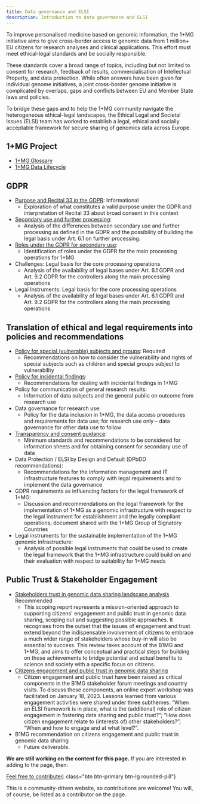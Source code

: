 ```yaml
---
title: Data governance and ELSI
description: Introduction to data governance and ELSI
---
```


To improve personalised medicine based on genomic information, the 1+MG initiative aims to give cross-border access to genomic data from 1 million+ EU citizens for research analyses and clinical applications. This effort must meet ethical-legal standards and be socially responsible.

These standards cover a broad range of topics, including but not limited to consent for research, feedback of results, commercialisation of Intellectual Property, and data protection. While often answers have been given for individual genome initiatives, a joint cross-border genome initiative is complicated by overlaps, gaps and conflicts between EU and Member State laws and policies.

To bridge these gaps and to help the 1+MG community navigate the heterogeneous ethical-legal landscapes, the Ethical Legal and Societal Issues (ELSI) team has worked to establish a legal, ethical and socially acceptable framework for secure sharing of genomics data across Europe.

## 1+MG Project
* [1+MG Glossary](https://zenodo.org/record/8279620)
* [1+MG Data Lifecycle](https://zenodo.org/record/8279697)


## GDPR

* [Purpose and Recital 33 in the GDPR](https://papers.ssrn.com/sol3/papers.cfm?abstract_id=4474344): <span class="badge badge-primary">Informational<i class="fa-sharp fa-solid fa-circle-info"></i></span>
    * Exploration of what constitutes a valid purpose under the GDPR and interpretation of Recital 33 about broad consent in this context
* [Secondary use and further processing](https://brill.com/view/journals/ejhl/aop/article-10.1163-15718093-bja10094/article-10.1163-15718093-bja10094.xml?ebody=article%20details): 
    * Analysis of the differences between secondary use and further processing as defined in the GDPR and the possibility of building the legal basis under Art. 6.1 on further processing. 
* [Roles under the GDPR for secondary use](https://academic.oup.com/idpl/advance-article-abstract/doi/10.1093/idpl/ipac011/6586598): 
    * Identification of roles under the GDPR for the main processing operations for 1+MG
* Challenges: Legal basis for the core processing operations
    * Analysis of the availability of legal bases under Art. 6.1 GDPR and Art. 9.2 GDPR for the controllers along the main processing operations
* Legal Instruments: Legal basis for the core processing operations
    * Analysis of the availability of legal bases under Art. 6.1 GDPR and Art. 9.2 GDPR for the controllers along the main processing operations


## Translation of ethical and legal requirements into policies and recommendations
* [Policy for special (vulnerable) subjects and groups](https://zenodo.org/record/8279861): <span class="badge badge-warning">Required<i class="fa-sharp fa-regular fa-star"></i></span>
    * Recommendations on how to consider the vulnerability and rights of special subjects such as children and special groups subject to vulnerability
* [Policy for incidental findings](https://zenodo.org/record/8279737):
    * Recommendations for dealing with incidental findings in 1+MG
* Policy for communication of general research results: 
    * Information of data subjects and the general public on outcome from research use 
* Data governance for research use:
    * Policy for the data inclusion in 1+MG, the data access procedures and requirements for data use; for research use only – data governance for other data use to follow
* [Transparency and consent guidance](https://zenodo.org/record/8279851):
    * Minimum standards and recommendations to be considered for information sheets and for obtaining consent for secondary use of data 
* Data Protection / ELSI by Design and Default (DPbDD recommendations): 
    * Recommendations for the information management and IT infrastructure features to comply with legal requirements and to implement the data governance
* GDPR requirements as influencing factors for the legal framework of 1+MG: 
    * Discussion and recommendations on the legal framework for the implementation of 1+MG as a genomic infrastructure with respect to the legal instrument for establishment and the legally compliant operations; document shared with the 1+MG Group of Signatory Countries
* Legal instruments for the sustainable implementation of the 1+MG genomic infrastructure: 
    * Analysis of possible legal instruments that could be used to create the legal framework that the 1+MG infrastructure could build on and their evaluation with respect to suitability for 1+MG needs

## Public Trust & Stakeholder Engagement
* [Stakeholders trust in genomic data sharing landscape analysis](https://zenodo.org/record/6382431) <span class="badge badge-dark">Recommended<i class="fa-solid fa-thumbs-up"></i></span>
    * This scoping report represents a mission-oriented approach to supporting citizens' engagement and public trust in genomic data sharing, scoping out and suggesting possible approaches. It recognises from the outset that the issues of engagement and trust extend beyond the indispensable involvement of citizens to embrace a much wider range of stakeholders whose buy-in will also be essential to success. This review takes account of the B1MG and 1+MG, and aims to offer conceptual and practical steps for building on those achievements to bridge potential and actual benefits to science and society with a specific focus on citizens.
* [Citizens engagement and public trust in genomic data sharing](https://zenodo.org/record/7913029#.ZFoYCezML0o)
    * Citizen engagement and public trust have been raised as critical components in the B1MG stakeholder forum meetings and country visits. To discuss these components, an online expert workshop was facilitated on January 18, 2023. Lessons learned from various engagement activities were shared under three subthemes: “When an ELSI framework is in place, what is the (additional) role of citizen engagement in fostering data sharing and public trust?”; “How does citizen engagement relate to (interests of) other stakeholders?”; “When and how to engage and at what level?”.
* B1MG recommendation on citizens engagement and public trust in genomic data sharing
    * Future deliverable. 





**We are still working on the content for this page.** If you are interested in adding to the page, then:

[Feel free to contribute](how_to_contribute){: class="btn btn-primary btn-lg rounded-pill"}

This is a community-driven website, so contributions are welcome! You will, of course, be listed as a contributor on the page.



